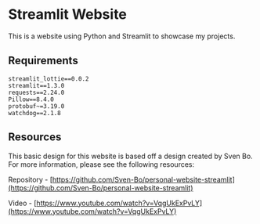 # Streamlit Website

This is a website using Python and Streamlit to showcase my projects.

## Requirements

```
streamlit_lottie==0.0.2
streamlit==1.3.0
requests==2.24.0
Pillow==8.4.0
protobuf~=3.19.0
watchdog==2.1.8
```

## Resources

This basic design for this website is based off a design created by Sven Bo. For more information, please see the following resources:

Repository - [https://github.com/Sven-Bo/personal-website-streamlit](https://github.com/Sven-Bo/personal-website-streamlit)

Video - [https://www.youtube.com/watch?v=VqgUkExPvLY](https://www.youtube.com/watch?v=VqgUkExPvLY)